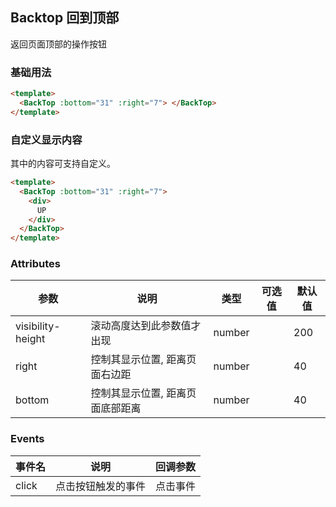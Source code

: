 ## Backtop 回到顶部

返回页面顶部的操作按钮

### 基础用法

```html
<template>
  <BackTop :bottom="31" :right="7"> </BackTop>
</template>
```

### 自定义显示内容

其中的内容可支持自定义。

```html
<template>
  <BackTop :bottom="31" :right="7">
    <div>
      UP
    </div>
  </BackTop>
</template>
```

### Attributes

| 参数              | 说明                             | 类型   | 可选值 | 默认值 |
| ----------------- | -------------------------------- | ------ | ------ | ------ |
| visibility-height | 滚动高度达到此参数值才出现       | number |        | 200    |
| right             | 控制其显示位置, 距离页面右边距   | number |        | 40     |
| bottom            | 控制其显示位置, 距离页面底部距离 | number |        | 40     |

### Events

| 事件名 | 说明               | 回调参数 |
| ------ | ------------------ | -------- |
| click  | 点击按钮触发的事件 | 点击事件 |
